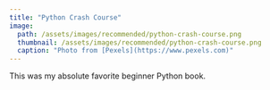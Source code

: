 ```yaml
---
title: "Python Crash Course"
image:
  path: /assets/images/recommended/python-crash-course.png
  thumbnail: /assets/images/recommended/python-crash-course.png
  caption: "Photo from [Pexels](https://www.pexels.com)"
---
```


This was my absolute favorite beginner Python book.
